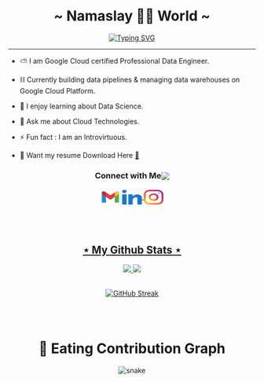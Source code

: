 <div>
  
  <h1 align="center" font-family="" style="text-decoration:none;"> ~ Namaslay 🙏🏼 World ~ </h1>

  <div align="center">

[![Typing SVG](https://readme-typing-svg.demolab.com?font=Handjet&size=35&duration=4000&pause=1000&center=true&vCenter=true&width=435&lines=Data+Engineer;Python+Developer;Google+Cloud+Platform)](https://git.io/typing-svg)

  </div>
</div>

---

<div>  

  - ⛅ I am Google Cloud certified Professional Data Engineer.

  - ⛓ Currently building data pipelines & managing data warehouses on Google Cloud Platform.

  - 🌱 I enjoy learning about Data Science.

  - 💭 Ask me about Cloud Technologies.

  - ⚡ Fun fact : I am an Introvirtuous.

  - 📄 Want my resume Download Here [📌](resume/Jayati_Gupta_Resume.pdf)

   <!-- - 📫 How to reach me **jayatiguptaa@gmail.com** -->

</div>

<!-- ═════════════════ ⋆★⋆ ═════════════════ -->

<h3 align="center">Connect with Me<img align="center" src="https://gist.github.com/haldaranup/f89330e95dfca979a5bc9fd80602761f/raw/8a3d00dfc3aa37c26873bb154227e395ef77cdfa/handshake.gif" height="32px"></h3>

<p align="center">
  <a href="mailto:jayatiguptaa@gmail.com" style="text-decoration:none"><img height="35" width="40" align="center" src = "https://raw.githubusercontent.com/jayati-gupta/jayati-gupta/5f4a348a1d063dac1e83fb66c667371ba86f5911/icons/gmail.svg"></a>
  <a href="https://www.linkedin.com/in/jayati-guptaa" target="blank"><img align="center" src="https://raw.githubusercontent.com/jayati-gupta/jayati-gupta/64a68b4a3acc3d30303e5432b1ecbb99cd7c799c/icons/linked-in-alt.svg" alt="jayatiguptaa" height="30" width="40" />
  </a>
  <a href="https://instagram.com/jey.stfu" target="blank"><img align="center" src="https://raw.githubusercontent.com/jayati-gupta/jayati-gupta/64a68b4a3acc3d30303e5432b1ecbb99cd7c799c/icons/instagram.svg" alt="jey.stfu" height="30" width="40" />
</p>

<!-- Github Stats Section -->
<br></br>
<h2 align="center"&> ⋆ My Github Stats ⋆ </h2>

<div align="center">
  <a href="https://github.com/jayati-gupta">
  <img height="165em" src="https://github-readme-stats.vercel.app/api?username=jayati-gupta&theme=dark&show_icons=true&title_color=34b5ed&text_color=ffffff&icon_color=34b5ed&border_radius=15" />
  <img height="165em" src="https://github-readme-stats.vercel.app/api/top-langs/?username=jayati-gupta&theme=dark&layout=compact&title_color=34b5ed&text_color=ffffff&icon_color=fd6744&border_radius=15" />
  </a>
</div>

</br>

<div align="center">

[![GitHub Streak](https://github-readme-streak-stats.herokuapp.com?user=jayati-gupta&theme=dark&border_radius=15&date_format=j%20M%5B%20Y%5D&card_width=500&ring=34b5ed&currStreakLabel=ffffff&dates=34b5ed&sideLabels=ffffff&sideNums=34b5ed&fire=34b5ed)](https://git.io/streak-stats)

</div>

<br></br>
<h1 align = 'Center'>🐍 Eating Contribution Graph</h1>
<p align="center">
  <img src="https://github.com/jayati-gupta/jayati-gupta/raw/output/github-contribution-grid-snake.svg" alt="snake"></center>
</p>